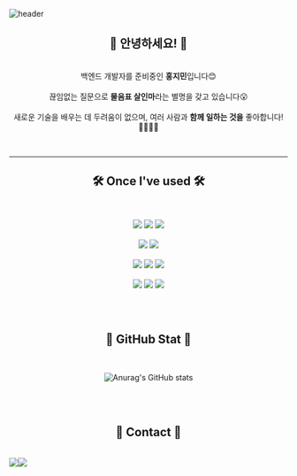 ![header](https://capsule-render.vercel.app/api?type=waving&height=250&color=gradient&text=🥳Welcome%20to%20Jimin's%20Github🥳%20&fontAlign=50&fontAlignY=30&fontSize=50)

<div text-aligns = "center">
   


<h2 align="center">👋 안녕하세요! 👋</h2> 
<p align="center">
   </br>
   백엔드 개발자를 준비중인 <strong>홍지민</strong>입니다😊
 </br>
 </br>
 끊임없는 질문으로 <strong>물음표 살인마</strong>라는 별명을 갖고 있습니다😮
 </br>
 </br>
 새로운 기술을 배우는 데 두려움이 없으며, 여러 사람과 <strong>함께 일하는 것을</strong> 좋아합니다!🧑‍🧑‍🧒‍🧒
</p>
</br>

---
<h2 align="center">🛠 Once I've used 🛠</h2>
</br>
<p align="center">

   <img src="https://img.shields.io/badge/java-007396?style=for-the-badge&logo=java&logoColor=white">
   <img src="https://img.shields.io/badge/Spring-6DB33F?style=for-the-badge&logo=spring&logoColor=white">
   <img src="https://img.shields.io/badge/MySQL-4479A1?style=for-the-badge&logo=mysql&logoColor=white">
   </br>
   </br>
   <img src="https://img.shields.io/badge/docker-2496ED.svg?style=for-the-badge&logo=docker&logoColor=white">
   <img src="https://img.shields.io/badge/GitHub Actions-2088FF?style=for-the-badge&logo=GitHub Actions&logoColor=white">
      </br>
   </br>
    <img src="https://img.shields.io/badge/github-181717?style=for-the-badge&logo=github&logoColor=white">
    <img src="https://img.shields.io/badge/git-F05032?style=for-the-badge&logo=git&logoColor=white">
    <img src="https://img.shields.io/badge/IntelliJIDEA-000000.svg?style=for-the-badge&logo=intellij-idea&logoColor=white">
    </br>
    </br>
    <img src="https://img.shields.io/badge/Discord-%235865F2.svg?style=for-the-badge&logo=discord&logoColor=white">
    <img src="https://img.shields.io/badge/Slack-4A154B?style=for-the-badge&logo=slack&logoColor=white">
    <img src="https://img.shields.io/badge/Notion-%23000000.svg?style=for-the-badge&logo=notion&logoColor=white">
</p>
   </br>
   </br>


<h2 align="center">🏅 GitHub Stat 🏅</h2>
</br>

<div align="center">
   
 ![Anurag's GitHub stats](https://github-readme-stats.vercel.app/api?username=Hong-ji-min&show_icons=true&theme=dracula)
</div>
   </br>
   </br>
   
<h2 align="center">💌 Contact 💌</h2>
</br>
   <div align="center" style="display:flex; flex-direction:row;">
    <a href="https://www.instagram.com/min_e_0907/profilecard/?igsh=a3B5eG9taGc2ODYy">
        <img src="https://img.shields.io/badge/Instagram-E4405F?style=for-the-badge&logo=Instagram&logoColor=white"> 
    </a>
    <a href="mailto:wlals907@gmail.com">
        <img src="https://img.shields.io/badge/Gmail-EA4335?style=for-the-badge&logo=Gmail&logoColor=white"> 
    </a>
</div>
<br>
<br>
<br>


</div>


